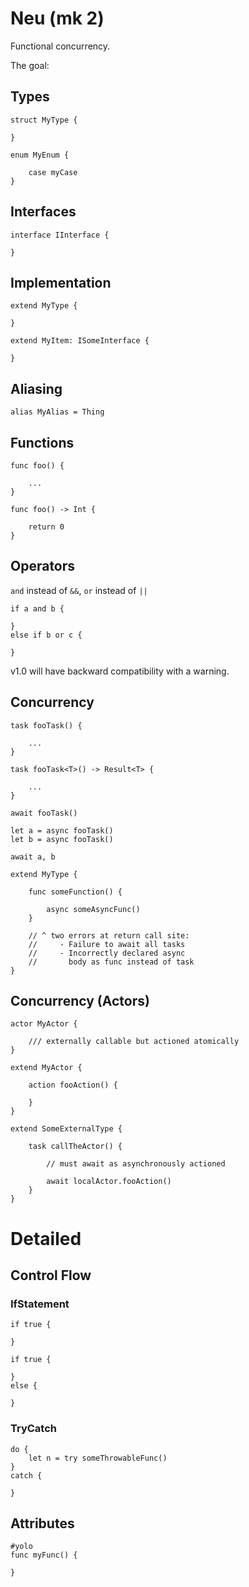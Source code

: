 # Neu (mk 2)

Functional concurrency.

The goal:

## Types

```
struct MyType {

}
```

```
enum MyEnum {

    case myCase
}
```

## Interfaces

```
interface IInterface {

}
```

## Implementation

```
extend MyType {

}
```

```
extend MyItem: ISomeInterface {

}
```

## Aliasing

```
alias MyAlias = Thing
```

## Functions

```
func foo() {

    ...
}
```

```
func foo() -> Int {

    return 0
}
```

## Operators

`and` instead of `&&`, `or` instead of `||`

```
if a and b {

}
else if b or c {

}
```

v1.0 will have backward compatibility with a warning.

## Concurrency

```
task fooTask() {

    ...
}
```

```
task fooTask<T>() -> Result<T> {

    ...
}
```

```
await fooTask()
```

```
let a = async fooTask()
let b = async fooTask()

await a, b
```

```
extend MyType {

    func someFunction() {

        async someAsyncFunc()
    }

    // ^ two errors at return call site:
    //     - Failure to await all tasks
    //     - Incorrectly declared async
    //       body as func instead of task
}
```

## Concurrency (Actors)

```
actor MyActor {

    /// externally callable but actioned atomically
}

extend MyActor {

    action fooAction() {

    }
}
```
```
extend SomeExternalType {

    task callTheActor() {

        // must await as asynchronously actioned

        await localActor.fooAction() 
    }
}
```



# Detailed

## Control Flow

### IfStatement

```
if true {

}
```

```
if true {

}
else {

}
```

### TryCatch

```
do {
    let n = try someThrowableFunc()
}
catch {

}
```

### 

## Attributes

```
#yolo
func myFunc() {

}
```

## 